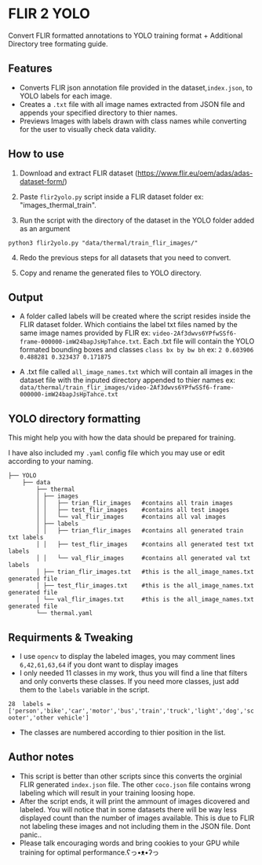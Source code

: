 
# FLIR 2 YOLO

Convert FLIR formatted annotations to YOLO training format + Additional Directory tree formating guide.


## Features
- Converts FLIR json annotation file provided in the dataset,`index.json`, to YOLO labels for each image.
- Creates a `.txt` file with all image names extracted from JSON file and appends your specified directory to thier names.
- Previews Images with labels drawn with class names while converting for the user to visually check data validity.


## How to use
 1. Download and extract FLIR dataset (https://www.flir.eu/oem/adas/adas-dataset-form/)
 
 2. Paste `flir2yolo.py` script inside a FLIR dataset folder ex: "images_thermal_train".

 3. Run the script with the directory of the dataset in the YOLO folder added as an argument 
 
 `python3 flir2yolo.py "data/thermal/train_flir_images/"`

 4. Redo the previous steps for all datasets that you need to convert.
 
 5. Copy and rename the generated files to YOLO directory.

## Output
- A folder called labels will be created where the script resides inside the FLIR dataset folder. Which contiains the label txt files named by the same image names provided by FLIR ex: `video-2Af3dwvs6YPfwSSf6-frame-000000-imW24bapJsHpTahce.txt`.
 Each .txt file will contain the YOLO formated bounding boxes and classes
`class bx by bw bh` ex: `2 0.603906 0.488281 0.323437 0.171875`

- A .txt file called `all_image_names.txt` which will contain all images in the dataset file with the inputed directory appended to thier names ex: `data/thermal/train_flir_images/video-2Af3dwvs6YPfwSSf6-frame-000000-imW24bapJsHpTahce.txt`


## YOLO directory formatting

This might help you with how the data should be prepared for training.

I have also included my `.yaml` config file which you may use or edit according to your naming. 
```
├── YOLO
    ├── data
        ├── thermal
        │ ├── images
        │ │   ├── trian_flir_images   #contains all train images
        │ │   ├── test_flir_images    #contains all test images
        │ │   └── val_flir_images     #contains all val images
        │ ├── labels
        │ │   ├── trian_flir_images   #contains all generated train txt labels
        │ │   ├── test_flir_images    #contains all generated test txt labels
        │ │   └── val_flir_images     #contains all generated val txt labels
        │ ├── trian_flir_images.txt   #this is the all_image_names.txt generated file
        │ ├── test_flir_images.txt    #this is the all_image_names.txt generated file
        │ └── val_flir_images.txt     #this is the all_image_names.txt generated file
        └── thermal.yaml
```

## Requirments & Tweaking
- I use `opencv` to display the labeled images, you may comment lines `6,42,61,63,64` if you dont want to display images
- I only needed 11 classes in my work, thus you will find a line that filters and only converts these classes. If you need more classes, just add them to the `labels` variable in the script.

```28  labels = ['person','bike','car','motor','bus','train','truck','light','dog','scooter','other vehicle']```

- The classes are numbered according to thier position in the list.

## Author notes
- This script is better than other scripts since this converts the orginial FLIR generated `index.json` file. The other `coco.json` file contains wrong labeling which will result in your training loosing hope.
- After the script ends, it will print the ammount of images dicovered and labeled. You will notice that in some datasets there will be way less displayed count than the number of images available. This is due to FLIR not labeling these images and not including them in the JSON file. Dont panic..
- Please talk encouraging words and bring cookies to your GPU while training for optimal performance.ʕっ•ᴥ•ʔっ

